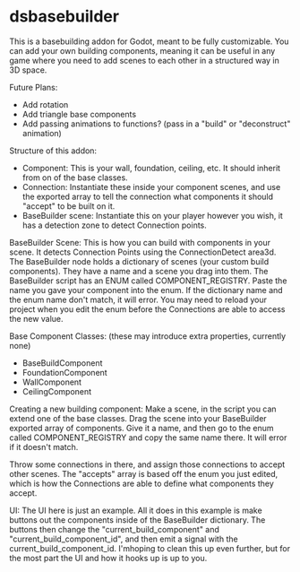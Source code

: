 # dsbasebuilder

This is a basebuilding addon for Godot, meant to be fully customizable.
You can add your own building components, meaning it can be useful in any game where you need to add scenes to each other in a structured way in 3D space.

Future Plans:

- Add rotation
- Add triangle base components
- Add passing animations to functions? (pass in a "build" or "deconstruct" animation)

Structure of this addon:

- Component: This is your wall, foundation, ceiling, etc. It should inherit from on of the base classes.
- Connection: Instantiate these inside your component scenes, and use the exported array to tell the connection what components it should "accept" to be built on it.
- BaseBuilder scene: Instantiate this on your player however you wish, it has a detection zone to detect Connection points.

BaseBuilder Scene:
This is how you can build with components in your scene. It detects Connection Points using the ConnectionDetect area3d.
The BaseBuilder node holds a dictionary of scenes (your custom build components). They have a name and a scene you drag into them.
The BaseBuilder script has an ENUM called COMPONENT_REGISTRY. Paste the name you gave your component into the enum.
If the dictionary name and the enum name don't match, it will error. You may need to reload your project when you edit the enum before the Connections are able to access the new value.

Base Component Classes: (these may introduce extra properties, currently none)

- BaseBuildComponent
- FoundationComponent
- WallComponent
- CeilingComponent

Creating a new building component:
Make a scene, in the script you can extend one of the base classes.
Drag the scene into your BaseBuilder exported array of components.
Give it a name, and then go to the enum called COMPONENT_REGISTRY
and copy the same name there. It will error if it doesn't match.

Throw some connections in there, and assign those connections to
accept other scenes. The "accepts" array is based off the enum
you just edited, which is how the Connections are able to define
what components they accept.

UI:
The UI here is just an example. All it does in this example
is make buttons out the components inside of the BaseBuilder dictionary.
The buttons then change the "current_build_component" and
"current_build_component_id", and then emit a signal with the
current_build_component_id. I'mhoping to clean this up even further,
but for the most part the UI and how it hooks up is up to you.
